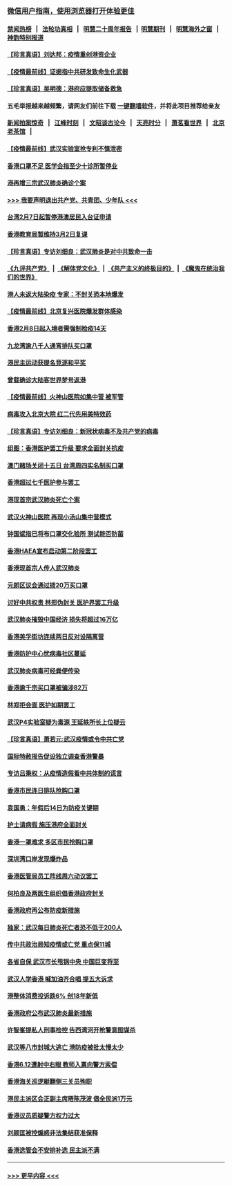 ### [微信用户指南，使用浏览器打开体验更佳](https://github.com/gfw-breaker/banned-news1/blob/master/indexes/wechat-guide.md?t=0)
#### [禁闻热榜](热点新闻.md?t=0)  &nbsp;&nbsp;|&nbsp;&nbsp; [法轮功真相](https://github.com/gfw-breaker/truth/blob/master/README.md?t=0) &nbsp;&nbsp;|&nbsp;&nbsp; [明慧二十周年报告](https://github.com/gfw-breaker/mh-reports/blob/master/README.md?t=0) &nbsp;&nbsp;|&nbsp;&nbsp;[明慧期刊](https://github.com/gfw-breaker/mh-qikan) &nbsp;&nbsp;|&nbsp;&nbsp; [明慧海外之窗](https://github.com/gfw-breaker/mh-news/blob/master/README.md?t=0) &nbsp;&nbsp;|&nbsp;&nbsp; [神韵特别报道](https://github.com/gfw-breaker/mh-news/blob/master/shenyun.md?t=0)
#### [【珍言真语】刘达邦：疫情重创港资企业](../pages/nsc415/n11854274.md?t=02091344) 
#### [【疫情最前线】证据指中共研发致命生化武器](../pages/nsc415/n11853087.md?t=02091344) 
#### [【珍言真语】吴明德：港府应提取储备救急](../pages/nsc415/n11852734.md?t=02091344) 
#### 五毛举报越来越频繁，请网友们前往下载 [一键翻墙软件](https://github.com/gfw-breaker/ssr-accounts)，并将此项目推荐给亲友
#### [新闻拍案惊奇](https://github.com/gfw-breaker/banned-news1/blob/master/pages/link4.md) &nbsp;&nbsp;|&nbsp;&nbsp; [江峰时刻](https://github.com/gfw-breaker/banned-news1/blob/master/pages/link4.md) &nbsp;&nbsp;|&nbsp;&nbsp; [文昭谈古论今](https://github.com/gfw-breaker/banned-news1/blob/master/pages/link4.md) &nbsp;&nbsp;|&nbsp;&nbsp; [天亮时分](https://github.com/gfw-breaker/banned-news1/blob/master/pages/link4.md) &nbsp;&nbsp;|&nbsp;&nbsp; [萧茗看世界](https://github.com/gfw-breaker/banned-news1/blob/master/pages/link4.md) &nbsp;&nbsp;|&nbsp;&nbsp; [北京老茶馆](https://github.com/gfw-breaker/banned-news1/blob/master/pages/link4.md) &nbsp;&nbsp;|&nbsp;&nbsp; 
#### [【疫情最前线】武汉实验室抢专利不慎泄密](../pages/nsc415/n11850310.md?t=02091344) 
#### [香港口罩不足 医学会指至少十诊所暂停业](../pages/nsc415/n11850301.md?t=02091344) 
#### [港再增三宗武汉肺炎确诊个案](../pages/nsc415/n11850328.md?t=02091344) 
#### [>>> 我要声明退出共产党、共青团、少年队 <<<](https://github.com/begood0513/goodnews/blob/master/quit/letter.md) 
#### [台湾2月7日起暂停港澳居民入台证申请](../pages/nsc415/n11850304.md?t=02091344) 
#### [香港教育局暂维持3月2日复课](../pages/nsc415/n11850260.md?t=02091344) 
#### [【珍言真语】专访刘细良：武汉肺炎是对中共致命一击](../pages/nsc415/n11849934.md?t=02091344) 
#### [《九评共产党》](https://github.com/begood0513/9ping.md/blob/master/README.md) &nbsp;|&nbsp; [《解体党文化》](../../../../jtdwh.md/blob/master/README.md)  &nbsp;|&nbsp; [《共产主义的终极目的》](../../../../gczydzjmd.md/blob/master/README.md) &nbsp;|&nbsp; [《魔鬼在统治我们的世界》](../../../../mgztzwmdsj.md/blob/master/README.md) 
#### [港人未返大陆染疫 专家：不封关恐本地爆发](../pages/nsc415/n11848021.md?t=02091344) 
#### [【疫情最前线】北京复兴医院爆发群体感染](../pages/nsc415/n11847626.md?t=02091344) 
#### [香港2月8日起入境者需强制检疫14天](../pages/nsc415/n11847658.md?t=02091344) 
#### [九龙湾逾八千人通宵排队买口罩](../pages/nsc415/n11847647.md?t=02091344) 
#### [港民主运动获提名竞逐和平奖](../pages/nsc415/n11847633.md?t=02091344) 
#### [曾载确诊大陆客世界梦号返港](../pages/nsc415/n11847608.md?t=02091344) 
#### [【疫情最前线】火神山医院如集中营 被军管](../pages/nsc415/n11847524.md?t=02091344) 
#### [病毒攻入北京大院 红二代先用美特效药](../pages/nsc415/n11847427.md?t=02091344) 
#### [【珍言真语】专访刘细良：新冠状病毒不及共产党的病毒](../pages/nsc415/n11847164.md?t=02091344) 
#### [组图：香港医护罢工升级 要求全面封关抗疫](../pages/nsc415/n11844107.md?t=02091344) 
#### [澳门赌场关闭十五日 台湾周四实名制买口罩](../pages/nsc415/n11845083.md?t=02091344) 
#### [香港超过七千医护参与罢工](../pages/nsc415/n11845051.md?t=02091344) 
#### [港现首宗武汉肺炎死亡个案](../pages/nsc415/n11844998.md?t=02091344) 
#### [武汉火神山医院 再现小汤山集中营模式](../pages/nsc415/n11844763.md?t=02091344) 
#### [钟国斌指已将布口罩交化验所 测试能否防菌](../pages/nsc415/n11842783.md?t=02091344) 
#### [香港HAEA宣布启动第二阶段罢工](../pages/nsc415/n11842723.md?t=02091344) 
#### [香港现首宗人传人武汉肺炎](../pages/nsc415/n11842766.md?t=02091344) 
#### [元朗区议会通过拨20万买口罩](../pages/nsc415/n11842754.md?t=02091344) 
#### [讨好中共权贵 林郑伪封关 医护界罢工升级](../pages/nsc415/n11842359.md?t=02091344) 
#### [武汉肺炎摧毁中国经济 损失将超过16万亿](../pages/nsc415/n11839723.md?t=02091344) 
#### [香港美孚街坊连续两日反对设隔离营](../pages/nsc415/n11839962.md?t=02091344) 
#### [香港防护中心忧病毒社区蔓延](../pages/nsc415/n11839933.md?t=02091344) 
#### [武汉肺炎病毒可经粪便传染](../pages/nsc415/n11839939.md?t=02091344) 
#### [香港逾千宗买口罩被骗涉82万](../pages/nsc415/n11839914.md?t=02091344) 
#### [林郑拒会面 医护如期罢工](../pages/nsc415/n11839892.md?t=02091344) 
#### [武汉P4实验室疑为毒源 王延轶所长上位疑云](../pages/nsc415/n11835543.md?t=02091344) 
#### [【珍言真语】萧若元:武汉疫情或令中共亡党](../pages/nsc415/n11829394.md?t=02091344) 
#### [国际特赦报告促设独立调查香港警暴](../pages/nsc415/n11833845.md?t=02091344) 
#### [专访吕秉权：从疫情造假看中共体制的谎言](../pages/nsc415/n11833813.md?t=02091344) 
#### [香港市民连日排队抢购口罩](../pages/nsc415/n11833794.md?t=02091344) 
#### [袁国勇：年假后14日为防疫关键期](../pages/nsc415/n11831088.md?t=02091344) 
#### [护士请病假 施压港府全面封关](../pages/nsc415/n11831030.md?t=02091344) 
#### [香港一罩难求 多区市民抢购口罩](../pages/nsc415/n11831002.md?t=02091344) 
#### [深圳湾口岸发现爆炸品](../pages/nsc415/n11828802.md?t=02091344) 
#### [香港医管局员工阵线周六动议罢工](../pages/nsc415/n11828762.md?t=02091344) 
#### [何柏良及两医生组织倡香港政府封关](../pages/nsc415/n11828749.md?t=02091344) 
#### [香港政府再公布防疫新措施](../pages/nsc415/n11828716.md?t=02091344) 
#### [独家：武汉每日肺炎死亡者恐不低于200人](../pages/nsc415/n11828240.md?t=02091344) 
#### [传中共政治局知疫情或亡党 重点保11城](../pages/nsc415/n11828145.md?t=02091344) 
#### [各省自保 武汉市长甩锅中央 中国巨变将至](../pages/nsc415/n11828021.md?t=02091344) 
#### [武汉人学香港 喊加油齐合唱 提五大诉求](../pages/nsc415/n11827046.md?t=02091344) 
#### [港整体消费投诉跌6% 创18年新低](../pages/nsc415/n11817280.md?t=02091344) 
#### [香港政府公布武汉肺炎最新措施](../pages/nsc415/n11817152.md?t=02091344) 
#### [许智峯提私人刑事检控 告西湾河开枪警意图谋杀](../pages/nsc415/n11817132.md?t=02091344) 
#### [武汉等八市封城大逃亡 港防疫被批太慢太少](../pages/nsc415/n11817058.md?t=02091344) 
#### [香港6.12遭射中右眼 教师入禀向警方索偿](../pages/nsc415/n11814678.md?t=02091344) 
#### [香港海关巡逻艇翻侧三关员殉职](../pages/nsc415/n11814604.md?t=02091344) 
#### [港民主派区会正副主席晤陈茂波 倡全民派1万元](../pages/nsc415/n11814582.md?t=02091344) 
#### [香港议员质疑警方权力过大](../pages/nsc415/n11814560.md?t=02091344) 
#### [刘颕匡被控煽惑非法集结获准保释](../pages/nsc415/n11811727.md?t=02091344) 
#### [香港选管会不安排补选 民主派不满](../pages/nsc415/n11811691.md?t=02091344) 

----
#### [ >>> 更早内容 <<< ](../indexes/nsc415-earlier.md)
